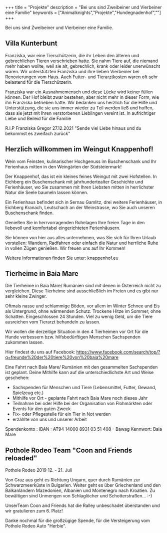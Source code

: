 +++
title = "Projekte"
description = "Bei uns sind Zweibeiner und Vierbeiner eine Familie"
keywords = ["Animalknights","Projekte","Hundegnadenhof",""]
+++

Bei uns sind Zweibeiner und Vierbeiner eine Familie.
##  Villa Kunterbunt

Franziska, war eine Tierschützerin, die ihr Leben den älteren und gebrechlichen Tieren verschrieben hatte. Sie nahm Tiere auf, die niemand mehr haben wollte, weil sie alt, gebrechlich, krank oder leider unerwünscht waren. Wir unterstützten Franziska und ihre lieben Vierbeiner bei Renovierungen vom Haus. Auch Futter- und Tierarztkosten waren oft sehr belastend für die Tierschützerin. 

Franziska war ein Ausnahmemensch und diese Lücke wird keiner füllen können. Der Hof bleibt zwar bestehen, aber nicht mehr in dieser Form, wie ihn Franziska betrieben hatte. Wir bedanken uns herzlich für die Hilfe und Unterstützung, die sie uns immer wieder zu Teil werden ließ und hoffen, dass sie jetzt mit Ihren verstorbenen Lieblingen vereint ist. In aufrichtiger Liebe und Beileid für die Familie 

R.I.P  Franziska Gregor 27.12.2021 
"Sende viel Liebe hinaus und du bekommst es zweifach zurück"



## Herzlich willkommen im Weingut Knappenhof!

Wein vom Feinsten, kulinarischer Hochgenuss im Buschenschank und Ihr Ferienhaus mitten in den Weingärten der Südsteiermark!

Der Knappenhof, das ist ein kleines feines Weingut mit zwei Hofstellen. In Eichberg ein Buschenschank mit jahrhundertealter Geschichte und Ferienhäuser, wo Sie zusammen mit Ihren Liebsten mitten in herrlichster Natur die Seele baumeln lassen können. 

Ein Ferienhaus befindet sich in Sernau Gamlitz, drei weitere Ferienhäuser, in Eichberg Kranach, Leutschach an der Weinstrasse, wo Sie auch unseren Buschenschank finden.

Genießen Sie in herrvorragenden Ruhelagen Ihre freien Tage in den liebevoll und komfortabel eingerichteten Ferienhäusern.

Sie können von hier aus alles unternehmen, was Sie sich für Ihren Urlaub vorstellen: Wandern, Radfahren oder einfach die Natur und herrliche Ruhe in vollen Zügen genießen.
Wir freuen uns auf Ihr Kommen! 

Weitere Informationen finden Sie unter:
knappenhof.eu 



## Tierheime in Baia Mare

Die Tierheime in Baia Mare/ Rumänien sind mit denen in Österreich nicht zu vergleichen. Diese Tierheime sind ausschließlich im Freien und es gibt nur sehr kleine Zwinger. 

Oftmals nasse und schlammige Böden, vor allem im Winter Schnee und Eis als Untergrund, ohne wärmenden Schutz. Trockene Hitze im Sommer, ohne Schatten. Eingeschlossen 24 Stunden. Viel zu wenig Geld, um die Tiere ausreichen vom Tierarzt behandeln zu lassen. 

Wir wollen die derzeitige Situation in den 4 Tierheimen vor Ort für die Hunde verbessern bzw. hilfsbedürftigen Menschen Sachspenden zukommen lassen. 

Hier findest du uns auf Facebook: 
https://www.facebook.com/search/top/?q=freunde%20der%20tiere%20von%20baia%20mare

Eine Fahrt nach Baia Mare/ Rumänien mit den gesammelten Sachspenden ist geplant. Deine Mithilfe kann auf die unterschiedlichste Art und Weise geschehen: 

* Sachspenden für Menschen und Tiere (Lebensmittel, Futter, Gewand, Spielzeug etc.)
* Mithilfe vor Ort - geplante Fahrt nach Baia Mare noch dieses Jahr
* Teilnahme bei oder Hilfe bei der Organisation von Flohmärkten oder Events für den guten Zweck 
* Fix- oder Pflegestelle für ein Tier in Not werden
* erzählte von uns und unserer Arbeit

Spendenkonto :    IBAN : AT94 14000 8931 03 51 408 - Bawag
Kennwort: Baia Mare 



##  Pothole Rodeo Team "Coon and Friends reloaded"

Pothole Rodeo 2019 12. - 21. Juli

Von Graz aus geht es Richtung Ungarn, quer durch Rumänien zur Schwarzmeerküste in Bulgarien. Weiter geht es über Griechenland und den Balkanländern Mazedonien, Albanien und Montenegro nach Kroatien. Zu bewältigen sind Unmengen von Schlaglöcher und Schotterstraßen... :-)

UnserTeam Coon and Friends hat die Ralley unbeschadet überstanden und wir gratulieren zum 6. Platz!

Danke nochmal für die großzügige Spende, für die Versteigerung vom Pothole Rodeo Auto "Herbie".


